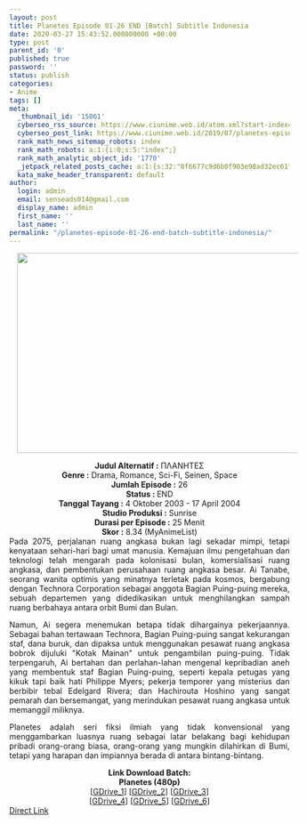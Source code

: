 ```yaml
---
layout: post
title: Planetes Episode 01-26 END [Batch] Subtitle Indonesia
date: 2020-03-27 15:43:52.000000000 +00:00
type: post
parent_id: '0'
published: true
password: ''
status: publish
categories:
- Anime
tags: []
meta:
  _thumbnail_id: '15061'
  cyberseo_rss_source: https://www.ciunime.web.id/atom.xml?start-index=901&max-results=150
  cyberseo_post_link: https://www.ciunime.web.id/2019/07/planetes-episode-01-26-end-batch.html
  rank_math_news_sitemap_robots: index
  rank_math_robots: a:1:{i:0;s:5:"index";}
  rank_math_analytic_object_id: '1770'
  _jetpack_related_posts_cache: a:1:{s:32:"8f6677c9d6b0f903e98ad32ec61f8deb";a:2:{s:7:"expires";i:1648644976;s:7:"payload";a:0:{}}}
  kata_make_header_transparent: default
author:
  login: admin
  email: senseads014@gmail.com
  display_name: admin
  first_name: ''
  last_name: ''
permalink: "/planetes-episode-01-26-end-batch-subtitle-indonesia/"
---
```

<div class="separator" style="clear: both; text-align: center;"><a href="https://1.bp.blogspot.com/-HxfS5OuUCFE/XSxFPheEBwI/AAAAAAAAbzY/8txYAw1u51cAeNUr2TfxBpJDuEs4seI4QCLcBGAs/s1600/Planetes.jpg" imageanchor="1" style="margin-left: 1em; margin-right: 1em;"><img border="0" data-original-height="720" data-original-width="1280" height="360" src="{{ site.baseurl }}/assets/2020/03/Planetes.jpg" width="640" /></a></div>
<p>
<div style="text-align: center;"><b>Judul</b><b><b> Alternatif</b> :</b> ΠΛΑΝΗΤΕΣ</div>
<div style="text-align: center;"><b><b>Genre :</b></b> Drama, Romance, Sci-Fi, Seinen, Space</div>
<div style="text-align: center;"><b>Jumlah Episode :</b> 26<br /><b>Status :&nbsp;</b>END<br /><b>Tanggal Tayang :</b> 4 Oktober 2003 - 17 April 2004<br /><b>Studio Produksi :</b> Sunrise<br /><b>Durasi per Episode :</b> 25 Menit</div>
<div style="text-align: center;"><b>Skor :</b> 8.34 (MyAnimeList)</div>
<div style="text-align: center;"></div>
<div style="text-align: justify;">Pada 2075, perjalanan ruang angkasa bukan lagi sekadar mimpi, tetapi kenyataan sehari-hari bagi umat manusia. Kemajuan ilmu pengetahuan dan teknologi telah mengarah pada kolonisasi bulan, komersialisasi ruang angkasa, dan pembentukan perusahaan ruang angkasa besar. Ai Tanabe, seorang wanita optimis yang minatnya terletak pada kosmos, bergabung dengan Technora Corporation sebagai anggota Bagian Puing-puing mereka, sebuah departemen yang didedikasikan untuk menghilangkan sampah ruang berbahaya antara orbit Bumi dan Bulan.</p>
<p>Namun, Ai segera menemukan betapa tidak dihargainya pekerjaannya. Sebagai bahan tertawaan Technora, Bagian Puing-puing sangat kekurangan staf, dana buruk, dan dipaksa untuk menggunakan pesawat ruang angkasa bobrok dijuluki "Kotak Mainan" untuk pengambilan puing-puing. Tidak terpengaruh, Ai bertahan dan perlahan-lahan mengenal kepribadian aneh yang membentuk staf Bagian Puing-puing, seperti kepala petugas yang kikuk tapi baik hati Philippe Myers; pekerja temporer yang misterius dan berbibir tebal Edelgard Rivera; dan Hachirouta Hoshino yang sangat pemarah dan bersemangat, yang merindukan pesawat ruang angkasa untuk memanggil miliknya.</p>
<p>Planetes adalah seri fiksi ilmiah yang tidak konvensional yang menggambarkan luasnya ruang sebagai latar belakang bagi kehidupan pribadi orang-orang biasa, orang-orang yang mungkin dilahirkan di Bumi, tetapi yang harapan dan impiannya berada di antara bintang-bintang.</p></div>
<div style="text-align: justify;"></div>
<div style="text-align: justify;"></div>
<div style="text-align: center;"><b>Link Download Batch:</b></div>
<div style="text-align: center;"><b>Planetes (480p)</b></div>
<div style="text-align: center;">[<a href="https://drive.google.com/uc?id=13u_9tusC8Ry-ja9TPPSxUSQtOyEXZ_Po" target="_blank" rel="noopener">GDrive_1</a>] [<a href="https://drive.google.com/uc?id=1YviIbauOoqKd3An-2T654adwyRRvnGb1" target="_blank" rel="noopener">GDrive_2</a>] [<a href="https://drive.google.com/uc?id=1R_Zli49DxZcdBsv7B3SCaejngEXOfg1l" target="_blank" rel="noopener">GDrive_3</a>]<br />[<a href="https://drive.google.com/uc?id=1w1W747xvkXBaCwchg0G2x2ZeUlzDjLBV" target="_blank" rel="noopener">GDrive_4</a>] [<a href="https://drive.google.com/uc?id=1MviaX1s6Gmhkmu2qqLVh2mnUtYg8SpQH" target="_blank" rel="noopener">GDrive_5</a>] [<a href="https://drive.google.com/uc?id=13OIaUcge7KQFrn57ZbUoOIy-y37BCQsu" target="_blank" rel="noopener">GDrive_6</a>]</div>
<link rel="stylesheet" href="https://cdnjs.cloudflare.com/ajax/libs/font-awesome/4.7.0/css/font-awesome.min.css" />
<div class="divbtn"> <a href="https://handymansurrender.com/fihup8buzv?key=94550f7ce39444073321dde3b8782f97" class="btn"><i class="fa fa-download"></i> Direct Link</a> </div>
